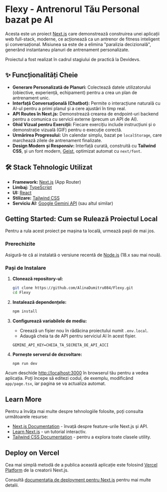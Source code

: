 # Flexy - Antrenorul Tău Personal bazat pe AI

Acesta este un proiect [Next.js](https://nextjs.org) care demonstrează construirea unei aplicații web full-stack, moderne, ce acționează ca un antrenor de fitness inteligent și conversațional. Misiunea sa este de a elimina "paralizia decizională", generând instantaneu planuri de antrenament personalizate.

Proiectul a fost realizat în cadrul stagiului de practică la Devidevs.

## ✨ Funcționalități Cheie

*   **Generare Personalizată de Planuri:** Colectează datele utilizatorului (obiective, experiență, echipament) pentru a crea un plan de antrenament unic.
*   **Interfață Conversațională (Chatbot):** Permite o interacțiune naturală cu AI-ul pentru a primi planul și a cere ajustări în timp real.
*   **API Routes în Next.js:** Demonstrează crearea de endpoint-uri backend pentru a comunica cu servicii externe (precum un API de AI).
*   **Ghid Vizual pentru Exerciții:** Fiecare exercițiu include instrucțiuni și o demonstrație vizuală (GIF) pentru o execuție corectă.
*   **Urmărirea Progresului:** Un calendar simplu, bazat pe `localStorage`, care marchează zilele de antrenament finalizate.
*   **Design Modern și Responsiv:** Interfață curată, construită cu **Tailwind CSS**, și un font modern, [Geist](https://vercel.com/font), optimizat automat cu `next/font`.

## 🛠️ Stack Tehnologic Utilizat

*   **Framework:** [Next.js](https://nextjs.org) (App Router)
*   **Limbaj:** [TypeScript](https://www.typescriptlang.org/)
*   **UI:** [React](https://react.dev/)
*   **Stilizare:** [Tailwind CSS](https://tailwindcss.com/)
*   **Serviciu AI:** [Google Gemini API](https://ai.google.dev/) (sau altul similar)

## Getting Started: Cum se Rulează Proiectul Local

Pentru a rula acest proiect pe mașina ta locală, urmează pașii de mai jos.

### Prerechizite
Asigură-te că ai instalată o versiune recentă de [Node.js](https://nodejs.org/en/) (18.x sau mai nouă).

### Pași de Instalare

1.  **Clonează repository-ul:**
    ```bash
    git clone https://github.com/AlinaDumitru084/Flexy.git
    cd Flexy
    ```

2.  **Instalează dependențele:**
    ```bash
    npm install
    ```

3.  **Configurează variabilele de mediu:**
    *   Creează un fișier nou în rădăcina proiectului numit `.env.local`.
    *   Adaugă cheia ta de API pentru serviciul AI în acest fișier.
    ```
    GEMINI_API_KEY=CHEIA_TA_SECRETA_DE_API_AICI
    ```

4.  **Pornește serverul de dezvoltare:**
    ```bash
    npm run dev
    ```

Acum deschide [http://localhost:3000](http://localhost:3000) în browserul tău pentru a vedea aplicația. Poți începe să editezi codul, de exemplu, modificând `app/page.tsx`, iar pagina se va actualiza automat.

## Learn More

Pentru a învăța mai multe despre tehnologiile folosite, poți consulta următoarele resurse:

- [Next.js Documentation](https://nextjs.org/docs) - învață despre feature-urile Next.js și API.
- [Learn Next.js](https://nextjs.org/learn) - un tutorial interactiv.
- [Tailwind CSS Documentation](https://tailwindcss.com/docs) - pentru a explora toate clasele utility.

## Deploy on Vercel

Cea mai simplă metodă de a publica această aplicație este folosind [Vercel Platform](https://vercel.com/new?utm_medium=default-template&filter=next.js&utm_source=create-next-app&utm_campaign=create-next-app-readme) de la creatorii Next.js.

Consultă [documentația de deployment pentru Next.js](https://nextjs.org/docs/app/building-your-application/deploying) pentru mai multe detalii.
